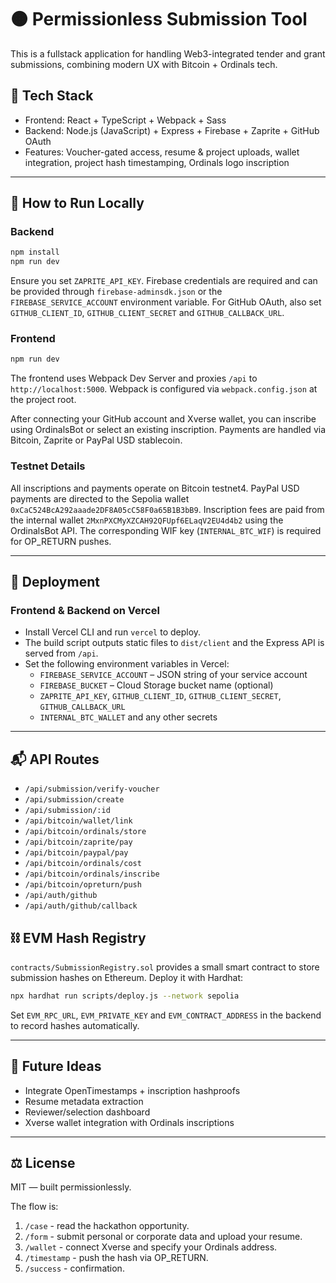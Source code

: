 # 🟠 Permissionless Submission Tool

This is a fullstack application for handling Web3-integrated tender and grant submissions, combining modern UX with Bitcoin + Ordinals tech.

## 🔧 Tech Stack

- Frontend: React + TypeScript + Webpack + Sass
- Backend: Node.js (JavaScript) + Express + Firebase + Zaprite + GitHub OAuth
- Features: Voucher-gated access, resume & project uploads, wallet integration, project hash timestamping, Ordinals logo inscription

---

## 🚀 How to Run Locally

### Backend
```bash
npm install
npm run dev
```

Ensure you set `ZAPRITE_API_KEY`. Firebase credentials are required and can be
provided through `firebase-adminsdk.json` or the
`FIREBASE_SERVICE_ACCOUNT` environment variable. For GitHub OAuth, also set
`GITHUB_CLIENT_ID`, `GITHUB_CLIENT_SECRET` and `GITHUB_CALLBACK_URL`.

### Frontend
```bash
npm run dev
```

The frontend uses Webpack Dev Server and proxies `/api` to `http://localhost:5000`.
Webpack is configured via `webpack.config.json` at the project root.

After connecting your GitHub account and Xverse wallet, you can inscribe using
OrdinalsBot or select an existing inscription. Payments are handled via Bitcoin,
Zaprite or PayPal USD stablecoin.

### Testnet Details

All inscriptions and payments operate on Bitcoin testnet4. PayPal USD payments
are directed to the Sepolia wallet `0xCaC524BcA292aaade2DF8A05cC58F0a65B1B3bB9`.
Inscription fees are paid from the internal wallet
`2MxnPXCMyXZCAH92QFUpf6ELaqV2EU4d4b2` using the OrdinalsBot API. The
corresponding WIF key (`INTERNAL_BTC_WIF`) is required for OP_RETURN pushes.

---

## 🔐 Deployment

### Frontend & Backend on Vercel
- Install Vercel CLI and run `vercel` to deploy.
- The build script outputs static files to `dist/client` and the Express API is served from `/api`.
- Set the following environment variables in Vercel:
  - `FIREBASE_SERVICE_ACCOUNT` – JSON string of your service account
  - `FIREBASE_BUCKET` – Cloud Storage bucket name (optional)
  - `ZAPRITE_API_KEY`, `GITHUB_CLIENT_ID`, `GITHUB_CLIENT_SECRET`, `GITHUB_CALLBACK_URL`
  - `INTERNAL_BTC_WALLET` and any other secrets

---

## 📬 API Routes

- `/api/submission/verify-voucher`
- `/api/submission/create`
- `/api/submission/:id`
- `/api/bitcoin/wallet/link`
- `/api/bitcoin/ordinals/store`
- `/api/bitcoin/zaprite/pay`
- `/api/bitcoin/paypal/pay`
- `/api/bitcoin/ordinals/cost`
- `/api/bitcoin/ordinals/inscribe`
- `/api/bitcoin/opreturn/push`
- `/api/auth/github`
- `/api/auth/github/callback`

## ⛓️ EVM Hash Registry

`contracts/SubmissionRegistry.sol` provides a small smart contract to store
submission hashes on Ethereum. Deploy it with Hardhat:

```bash
npx hardhat run scripts/deploy.js --network sepolia
```

Set `EVM_RPC_URL`, `EVM_PRIVATE_KEY` and `EVM_CONTRACT_ADDRESS` in the backend
to record hashes automatically.

---

## 🧠 Future Ideas

- Integrate OpenTimestamps + inscription hashproofs
- Resume metadata extraction
- Reviewer/selection dashboard
- Xverse wallet integration with Ordinals inscriptions

---

## ⚖️ License
MIT — built permissionlessly.

The flow is:
1. `/case` - read the hackathon opportunity.
2. `/form` - submit personal or corporate data and upload your resume.
3. `/wallet` - connect Xverse and specify your Ordinals address.
4. `/timestamp` - push the hash via OP_RETURN.
5. `/success` - confirmation.
